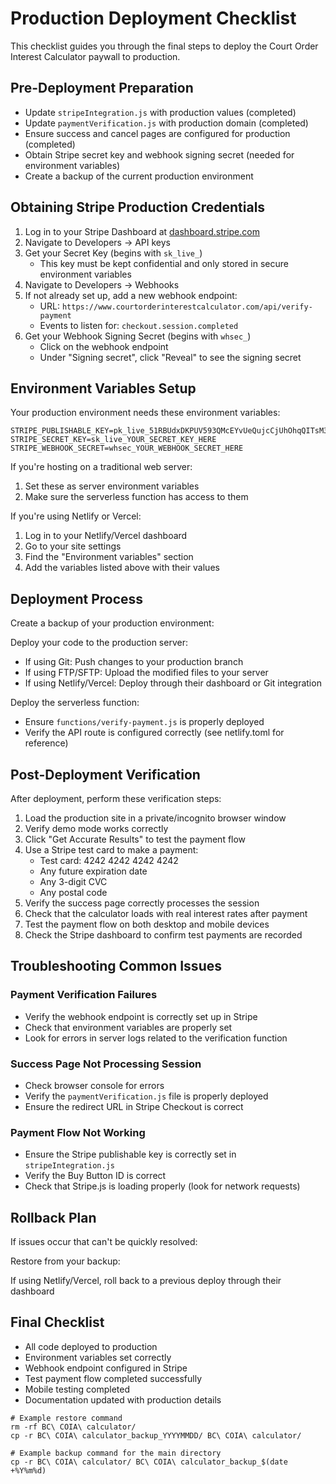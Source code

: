 # Production Deployment Checklist

This checklist guides you through the final steps to deploy the Court Order Interest Calculator paywall to production.

## Pre-Deployment Preparation

*   Update `stripeIntegration.js` with production values (completed)
*   Update `paymentVerification.js` with production domain (completed)
*   Ensure success and cancel pages are configured for production (completed)
*   Obtain Stripe secret key and webhook signing secret (needed for environment variables)
*   Create a backup of the current production environment

## Obtaining Stripe Production Credentials

1.  Log in to your Stripe Dashboard at [dashboard.stripe.com](https://dashboard.stripe.com)
2.  Navigate to Developers → API keys
3.  Get your Secret Key (begins with `sk_live_`)
    *   This key must be kept confidential and only stored in secure environment variables
4.  Navigate to Developers → Webhooks
5.  If not already set up, add a new webhook endpoint:
    *   URL: `https://www.courtorderinterestcalculator.com/api/verify-payment`
    *   Events to listen for: `checkout.session.completed`
6.  Get your Webhook Signing Secret (begins with `whsec_`)
    *   Click on the webhook endpoint
    *   Under "Signing secret", click "Reveal" to see the signing secret

## Environment Variables Setup

Your production environment needs these environment variables:

```
STRIPE_PUBLISHABLE_KEY=pk_live_51RBUdxDKPUV593QMcEYvUeQujcCjUhOhqQITsM3FrPvFnM6FAxKW8ZV8fWD1xMkj0Oh8JKtL4R7BMNGZCjbFPgY800Ex0bXWRv
STRIPE_SECRET_KEY=sk_live_YOUR_SECRET_KEY_HERE
STRIPE_WEBHOOK_SECRET=whsec_YOUR_WEBHOOK_SECRET_HERE
```

If you're hosting on a traditional web server:

1.  Set these as server environment variables
2.  Make sure the serverless function has access to them

If you're using Netlify or Vercel:

1.  Log in to your Netlify/Vercel dashboard
2.  Go to your site settings
3.  Find the "Environment variables" section
4.  Add the variables listed above with their values

## Deployment Process

Create a backup of your production environment:

Deploy your code to the production server:

*   If using Git: Push changes to your production branch
*   If using FTP/SFTP: Upload the modified files to your server
*   If using Netlify/Vercel: Deploy through their dashboard or Git integration

Deploy the serverless function:

*   Ensure `functions/verify-payment.js` is properly deployed
*   Verify the API route is configured correctly (see netlify.toml for reference)

## Post-Deployment Verification

After deployment, perform these verification steps:

1.  Load the production site in a private/incognito browser window
2.  Verify demo mode works correctly
3.  Click "Get Accurate Results" to test the payment flow
4.  Use a Stripe test card to make a payment:
    *   Test card: 4242 4242 4242 4242
    *   Any future expiration date
    *   Any 3-digit CVC
    *   Any postal code
5.  Verify the success page correctly processes the session
6.  Check that the calculator loads with real interest rates after payment
7.  Test the payment flow on both desktop and mobile devices
8.  Check the Stripe dashboard to confirm test payments are recorded

## Troubleshooting Common Issues

### Payment Verification Failures

*   Verify the webhook endpoint is correctly set up in Stripe
*   Check that environment variables are properly set
*   Look for errors in server logs related to the verification function

### Success Page Not Processing Session

*   Check browser console for errors
*   Verify the `paymentVerification.js` file is properly deployed
*   Ensure the redirect URL in Stripe Checkout is correct

### Payment Flow Not Working

*   Ensure the Stripe publishable key is correctly set in `stripeIntegration.js`
*   Verify the Buy Button ID is correct
*   Check that Stripe.js is loading properly (look for network requests)

## Rollback Plan

If issues occur that can't be quickly resolved:

Restore from your backup:

If using Netlify/Vercel, roll back to a previous deploy through their dashboard

## Final Checklist

*   All code deployed to production
*   Environment variables set correctly
*   Webhook endpoint configured in Stripe
*   Test payment flow completed successfully
*   Mobile testing completed
*   Documentation updated with production details

```
# Example restore command
rm -rf BC\ COIA\ calculator/
cp -r BC\ COIA\ calculator_backup_YYYYMMDD/ BC\ COIA\ calculator/
```

```
# Example backup command for the main directory
cp -r BC\ COIA\ calculator/ BC\ COIA\ calculator_backup_$(date +%Y%m%d)
```